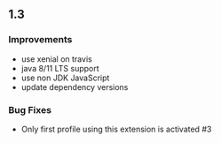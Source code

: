 
## 1.3

### Improvements
* use xenial on travis
* java 8/11 LTS support
* use non JDK JavaScript
* update dependency versions

### Bug Fixes
* Only first profile using this extension is activated #3

